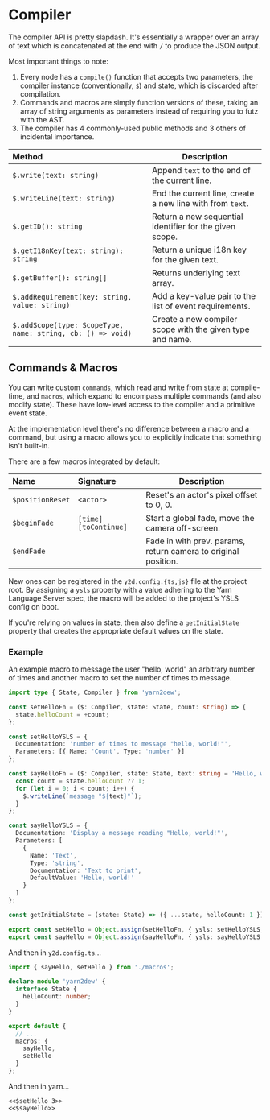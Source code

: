 # Compiler

The compiler API is pretty slapdash. It's essentially a wrapper over an array of text which is concatenated at the end with `/` to produce the JSON output.

Most important things to note:

1.  Every node has a `compile()` function that accepts two parameters, the compiler instance (conventionally, `$`) and state, which is discarded after compilation.
2.  Commands and macros are simply function versions of these, taking an array of string arguments as parameters instead of requiring you to futz with the AST.
3.  The compiler has 4 commonly-used public methods and 3 others of incidental importance.

| Method                                                      | Description                                               |
| :---------------------------------------------------------- | --------------------------------------------------------- |
| `$.write(text: string)`                                     | Append `text` to the end of the current line.             |
| `$.writeLine(text: string)`                                 | End the current line, create a new line with from `text`. |
| `$.getID(): string`                                         | Return a new sequential identifier for the given scope.   |
| `$.getI18nKey(text: string): string`                        | Return a unique i18n key for the given text.              |
| `$.getBuffer(): string[]`                                   | Returns underlying text array.                            |
| `$.addRequirement(key: string, value: string)`              | Add a key-value pair to the list of event requirements.   |
| `$.addScope(type: ScopeType, name: string, cb: () => void)` | Create a new compiler scope with the given type and name. |

## Commands & Macros

You can write custom `commands`, which read and write from state at compile-time, and `macros`, which expand to encompass multiple commands (and also modify state). These have low-level access to the compiler and a primitive event state.

At the implementation level there's no difference between a macro and a command, but using a macro allows you to explicitly indicate that something isn't built-in.

There are a few macros integrated by default:

| Name             | Signature             | Description                                                    |
| :--------------- | :-------------------- | -------------------------------------------------------------- |
| `$positionReset` | `<actor>`             | Reset's an actor's pixel offset to 0, 0.                       |
| `$beginFade`     | `[time] [toContinue]` | Start a global fade, move the camera off-screen.               |
| `$endFade`       |                       | Fade in with prev. params, return camera to original position. |

New ones can be registered in the `y2d.config.{ts,js}` file at the project root. By assigning a `ysls` property with a value adhering to the Yarn Language Server spec, the macro will be added to the project's YSLS config on boot.

If you're relying on values in state, then also define a `getInitialState` property that creates the appropriate default values on the state.

### Example

An example macro to message the user "hello, world" an arbitrary number of times and another macro to set the number of times to message.

```ts
import type { State, Compiler } from 'yarn2dew';

const setHelloFn = ($: Compiler, state: State, count: string) => {
  state.helloCount = +count;
};

const setHelloYSLS = {
  Documentation: 'number of times to message "hello, world!"',
  Parameters: [{ Name: 'Count', Type: 'number' }]
};

const sayHelloFn = ($: Compiler, state: State, text: string = 'Hello, world!') => {
  const count = state.helloCount ?? 1;
  for (let i = 0; i < count; i++) {
    $.writeLine(`message "${text}"`);
  }
};

const sayHelloYSLS = {
  Documentation: 'Display a message reading "Hello, world!"',
  Parameters: [
    {
      Name: 'Text',
      Type: 'string',
      Documentation: 'Text to print',
      DefaultValue: 'Hello, world!'
    }
  ]
};

const getInitialState = (state: State) => ({ ...state, helloCount: 1 });

export const setHello = Object.assign(setHelloFn, { ysls: setHelloYSLS, getInitialState });
export const sayHello = Object.assign(sayHelloFn, { ysls: sayHelloYSLS });
```

And then in `y2d.config.ts`...

```ts
import { sayHello, setHello } from './macros';

declare module 'yarn2dew' {
  interface State {
    helloCount: number;
  }
}

export default {
  // ...
  macros: {
    sayHello,
    setHello
  }
};
```

And then in yarn...

```yarn
<<$setHello 3>>
<<$sayHello>>
```
